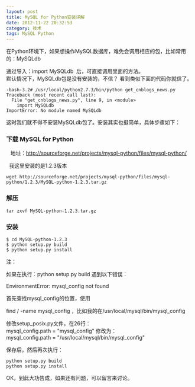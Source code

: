 ```yaml
---
layout: post
title: MySQL for Python安装详解
date: 2012-11-22 20:32:53
category: 技术
tags: MySQL Python
---
```


在Python环境下，如果想操作MySQL数据库，难免会调用相应的包，比如常用的：MySQLdb

通过导入：import MySQLdb  后，可直接调用里面的方法。  
默认情况下，MySQLdb包是没有安装的，不信？ 看到类似下面的代码你就信了。 
    
    
    -bash-3.2# /usr/local/python2.7.3/bin/python get_cnblogs_news.py 
    Traceback (most recent call last):
      File "get_cnblogs_news.py", line 9, in <module>
        import MySQLdb
    ImportError: No module named MySQLdb

  

这时我们就不得不安装MySQLdb包了。安装其实也挺简单，具体步骤如下：

### 下载 MySQL for Python 

   地址：<http://sourceforge.net/projects/mysql-python/files/mysql-python/>  


  我这里安装的是1.2.3版本 
    
    wget http://sourceforge.net/projects/mysql-python/files/mysql-python/1.2.3/MySQL-python-1.2.3.tar.gz

### 解压 
    
    tar zxvf MySQL-python-1.2.3.tar.gz

### 安装    
    
    $ cd MySQL-python-1.2.3
    $ python setup.py build
    $ python setup.py install

注： 

如果在执行：python setup.py build 遇到以下错误：

EnvironmentError: mysql_config not found  

首先查找mysql_config的位置，使用

find / -name mysql_config ，比如我的在/usr/local/mysql/bin/mysql_config  
  
修改setup_posix.py文件，在26行：  
mysql_config.path = "mysql_config" 修改为：  
mysql_config.path = "/usr/local/mysql/bin/mysql_config"  


保存后，然后再次执行：
    
    python setup.py build
    python setup.py install

OK，到此大功告成，如果还有问题，可以留言来讨论。
